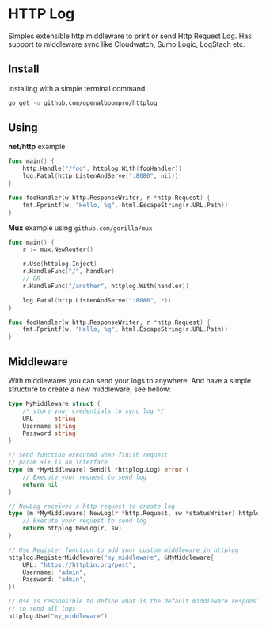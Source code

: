 # HTTP Log

Simples extensible http middleware to print or send Http Request Log. Has support to middleware sync like Cloudwatch, Sumo Logic, LogStach etc.

## Install

Installing with a simple terminal command.

```bash
go get -u github.com/openalboompro/httplog
```

## Using


**net/http** example
```go
func main() {
    http.Handle("/foo", httplog.With(fooHandler))
    log.Fatal(http.ListenAndServe(":8080", nil))
}

func fooHandler(w http.ResponseWriter, r *http.Request) {
	fmt.Fprintf(w, "Hello, %q", html.EscapeString(r.URL.Path))
}
```

**Mux** example using `github.com/gorilla/mux`
```go
func main() {
    r := mux.NewRouter()

    r.Use(httplog.Inject)
    r.HandleFunc("/", handler)
    // OR
    r.HandleFunc("/another", httplog.With(handler))

    log.Fatal(http.ListenAndServe(":8080", r))
}

func fooHandler(w http.ResponseWriter, r *http.Request) {
	fmt.Fprintf(w, "Hello, %q", html.EscapeString(r.URL.Path))
}
```


## Middleware

With middlewares you can send your logs to anywhere. And have a simple structure to create a new middleware, see bellow:

```go
type MyMiddleware struct {
    /* store your credentials to sync log */
    URL      string
    Username string
    Password string
}

// Send function executed when finish request
// param +l+ is an interface  
type (m *MyMiddleware) Send(l *httplog.Log) error {
    // Execute your request to send log
    return nil
}

// NewLog receives a http request to create log
type (m *MyMiddleware) NewLog(r *http.Request, sw *statusWriter) httplog.Log {
    // Execute your request to send log
    return httplog.NewLog(r, sw)
}

// Use Register function to add your custom middleware in httplog
httplog.RegisterMiddleware("my_middleware", &MyMiddleware{
    URL: "https://httpbin.org/post",
    Username: "admin",
    Password: "admin",
})

// Use is responsible to define what is the default middleware responsible
// to send all logs
httplog.Use("my_middleware")
```
